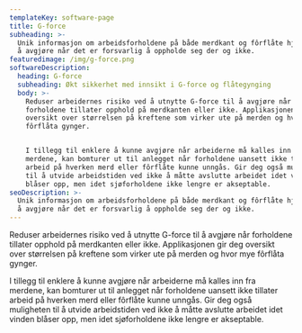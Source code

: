 ```yaml
---
templateKey: software-page
title: G-force
subheading: >-
  Unik informasjon om arbeidsforholdene på både merdkant og fôrflåte hjelper deg
  å avgjøre når det er forsvarlig å oppholde seg der og ikke.
featuredimage: /img/g-force.png
softwareDescription:
  heading: G-force
  subheading: Økt sikkerhet med innsikt i G-force og flåtegynging
  body: >-
    Reduser arbeidernes risiko ved å utnytte G-force til å avgjøre når
    forholdene tillater opphold på merdkanten eller ikke. Applikasjonen gir deg
    oversikt over størrelsen på kreftene som virker ute på merden og hvor mye
    fôrflåta gynger. 


    I tillegg til enklere å kunne avgjøre når arbeiderne må kalles inn fra
    merdene, kan bomturer ut til anlegget når forholdene uansett ikke tillater
    arbeid på hverken merd eller fôrflåte kunne unngås. Gir deg også muligheten
    til å utvide arbeidstiden ved ikke å måtte avslutte arbeidet idet vinden
    blåser opp, men idet sjøforholdene ikke lengre er akseptable.
seoDescription: >-
  Unik informasjon om arbeidsforholdene på både merdkant og fôrflåte hjelper deg
  å avgjøre når det er forsvarlig å oppholde seg der og ikke.
---
```


Reduser arbeidernes risiko ved å utnytte G-force til å avgjøre når forholdene tillater opphold på merdkanten eller ikke. Applikasjonen gir deg oversikt over størrelsen på kreftene som virker ute på merden og hvor mye fôrflåta gynger. 

I tillegg til enklere å kunne avgjøre når arbeiderne må kalles inn fra merdene, kan bomturer ut til anlegget når forholdene uansett ikke tillater arbeid på hverken merd eller fôrflåte kunne unngås. Gir deg også muligheten til å utvide arbeidstiden ved ikke å måtte avslutte arbeidet idet vinden blåser opp, men idet sjøforholdene ikke lengre er akseptable.
